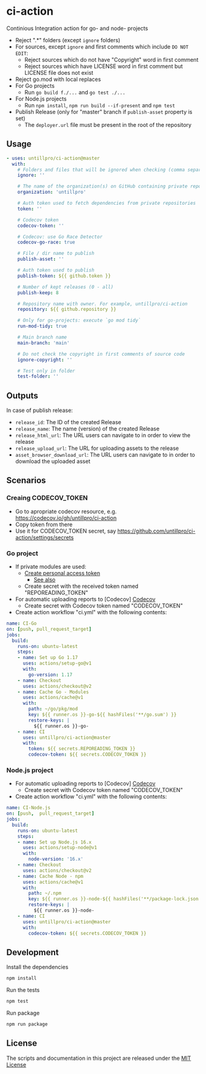 # ci-action

Continious Integration action for go- and node- projects

* Reject ".*" folders (except `ignore` folders)
* For sources, except `ignore` and first comments which include `DO NOT EDIT`:
  * Reject sources which do not have "Copyright" word in first comment
  * Reject sources which have LICENSE word in first comment but LICENSE file does not exist
* Reject go.mod with local replaces
* For Go projects
  * Run `go build f./...` and `go test ./...`
* For Node.js projects
  * Run `npm install`, `npm run build --if-present` and `npm test`
* Publish Release (only for "master" branch if `publish-asset` property is set)
  * The `deployer.url` file must be present in the root of the repository

## Usage

```yaml
- uses: untillpro/ci-action@master
  with:
    # Folders and files that will be ignored when checking (comma separated)
    ignore: ''

    # The name of the organization(s) on GitHub containing private repositories (comma separated)
    organization: 'untillpro'

    # Auth token used to fetch dependencies from private repositories
    token: ''

    # Codecov token
    codecov-token: ''

    # Codecov: use Go Race Detector
    codecov-go-race: true

    # File / dir name to publish
    publish-asset: ''

    # Auth token used to publish
    publish-token: ${{ github.token }}

    # Number of kept releases (0 - all)
    publish-keep: 8

    # Repository name with owner. For example, untillpro/ci-action
    repository: ${{ github.repository }}

    # Only for go-projects: execute `go mod tidy`
    run-mod-tidy: true

    # Main branch name
    main-branch: 'main'

    # Do not check the copyright in first comments of source code
    ignore-copyright: ''

    # Test only in folder
    test-folder: ''
```

## Outputs

In case of publish release:

* `release_id`: The ID of the created Release
* `release_name`: The name (version) of the created Release
* `release_html_url`: The URL users can navigate to in order to view the release
* `release_upload_url`: The URL for uploading assets to the release
* `asset_browser_download_url`: The URL users can navigate to in order to download the uploaded asset

## Scenarios

### Creaing CODECOV_TOKEN

* Go to apropriate codecov resource, e.g. <https://codecov.io/gh/untillpro/ci-action>
* Copy token from there
* Use it for CODECOV_TOKEN secret, say <https://github.com/untillpro/ci-action/settings/secrets>

### Go project

* If private modules are used:
  * [Create personal access token](https://github.com/settings/tokens)
    * [See also](https://help.github.com/en/github/authenticating-to-github/creating-a-personal-access-token-for-the-command-line#creating-a-token)
  * Create secret with the received token named "REPOREADING_TOKEN"
* For automatic uploading reports to [Codecov] [Codecov](https://codecov.io/)
  * Create secret with Codecov token named "CODECOV_TOKEN"
* Create action workflow "ci.yml" with the following contents:

```yaml
name: CI-Go
on: [push, pull_request_target]
jobs:
  build:
    runs-on: ubuntu-latest
    steps:
    - name: Set up Go 1.17
      uses: actions/setup-go@v1
      with:
        go-version: 1.17
    - name: Checkout
      uses: actions/checkout@v2
    - name: Cache Go - Modules
      uses: actions/cache@v1
      with:
        path: ~/go/pkg/mod
        key: ${{ runner.os }}-go-${{ hashFiles('**/go.sum') }}
        restore-keys: |
          ${{ runner.os }}-go-
    - name: CI
      uses: untillpro/ci-action@master
      with:
        token: ${{ secrets.REPOREADING_TOKEN }}
        codecov-token: ${{ secrets.CODECOV_TOKEN }}
```

### Node.js project

* For automatic uploading reports to [Codecov] [Codecov](https://codecov.io/)
  * Create secret with Codecov token named "CODECOV_TOKEN"
* Create action workflow "ci.yml" with the following contents:

```yaml
name: CI-Node.js
on: [push,  pull_request_target]
jobs:
  build:
    runs-on: ubuntu-latest
    steps:
    - name: Set up Node.js 16.x
      uses: actions/setup-node@v1
      with:
        node-version: '16.x'
    - name: Checkout
      uses: actions/checkout@v2
    - name: Cache Node - npm
      uses: actions/cache@v1
      with:
        path: ~/.npm
        key: ${{ runner.os }}-node-${{ hashFiles('**/package-lock.json') }}
        restore-keys: |
          ${{ runner.os }}-node-
    - name: CI
      uses: untillpro/ci-action@master
      with:
        codecov-token: ${{ secrets.CODECOV_TOKEN }}
```

## Development

Install the dependencies

```sh
npm install
```

Run the tests

```sh
npm test
```

Run package

```sh
npm run package
```

## License

The scripts and documentation in this project are released under the [MIT License](LICENSE)
